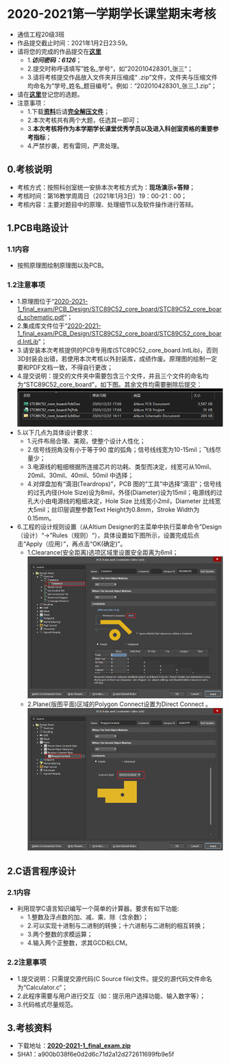 # 2020-2021第一学期学长课堂期末考核

- 通信工程20级3班
- 作品提交截止时间：2021年1月2日23:59。
- 请将您的完成的作品提交在[**这里**](https://wss.pet/s/4aau43tl75a)
  - 1.***访问密码：6126***；
  - 2.提交时称呼请填写”姓名_学号“，如”202010428301_张三“；
  - 3.请将考核提交作品放入文件夹并压缩成“ .zip”文件，文件夹与压缩文件均命名为“学号_姓名_题目编号”。例如：“202010428301_张三_1.zip”；
- 请在[**这里**](https://www.wjx.cn/jq/102355463.aspx)登记您的选题。
- 注意事项：
  - 1.下载[**资料**](##3.考核资料)后请[**完全解压文件**](../../06_PCB_Design-Lesson5/README.md/####注意事项)；
  - 2.本次考核共有两个大题，任选其一即可；
  - 3.**本次考核将作为本学期学长课堂优秀学员以及进入科创室资格的重要参考指标**；
  - 4.严禁抄袭，若有雷同，严肃处理。

## 0.考核说明

- 考核方式：按照科创室统一安排本次考核方式为：**现场演示+答辩**；
- 考核时间：第16教学周周日（2021年1月3日）19：00-21：00；
- 考核内容：主要对题目中的原理、处理细节以及软件操作进行答辩。

## 1.PCB电路设计

### 1.1内容

- 按照原理图绘制原理图以及PCB。

### 1.2注意事项

- 1.原理图位于“[2020-2021-1_final_exam/PCB_Design/STC89C52_core_board/STC89C52_core_board_schematic.pdf](2020-2021-1_final_exam/PCB_Design/STC89C52_core_board/STC89C52_core_board_schematic.pdf)”；
- 2.集成库文件位于“[2020-2021-1_final_exam/PCB_Design/STC89C52_core_board/STC89C52_core_board.IntLib](2020-2021-1_final_exam/PCB_Design/STC89C52_core_board/STC89C52_core_board.IntLib)”；
- 3.请安装本次考核提供的PCB专用库(STC89C52_core_board.IntLib)，否则3D封装会出错，若使用本次考核以外封装库，成绩作废。原理图的绘制一定要和PDF文档一致，不得自行更改；
- 4.提交说明：提交的文件夹中需要包含三个文件，并且三个文件的命名均为“STC89C52_core_board”，如下图。其余文件均需要删除后提交：
![3_fiels](data/img/2020-12-22_16-25-57_img.png)
- 5.以下几点为具体设计要求：
  - 1.元件布局合理、美观，使整个设计人性化；
  - 2.信号线拐角没有小于等于90 度的弧角；信号线线宽为10-15mil；飞线尽量少；
  - 3.电源线的粗细根据所连接芯片的功耗、类型而决定，线宽可从10mil、20mil、30mil、40mil、50mil 中选择；
  - 4.对焊盘加有“滴泪(Teardrops)”，PCB 图的“工具”中选择“滴泪”；信号线的过孔内径(Hole Size)设为8mil，外径(Diameter)设为15mil；电源线的过孔大小由电源线的粗细决定，Hole Size 比线宽小2mil，Diameter 比线宽大5mil；丝印层调整参数Text Height为0.8mm，Stroke Width为0.15mm。
- 6.工程的设计规则设置（从Altium Designer的主菜单中执行菜单命令”Design（设计）“->”Rules（规则）“），具体设置如下图所示，设置完成后点击“Apply（应用）”，再点击“OK(确定)”。
  - 1.Clearance(安全距离)选项区域里设置安全距离为6mil；
![Clearance](data/img/2020-12-22_16-30-40_PCB_Rules_and_Constraints_Editor.png)
  - 2.Plane(版图平面)区域的Polygon Connect设置为Direct Connect 。
![Polygon Connect](data/img/2020-12-22_16-31-31_PCB_Rules_and_Constraints_Editor.png)

## 2.C语言程序设计

### 2.1内容

- 利用现学C语言知识编写一个简单的计算器。要求有如下功能:
  - 1.整数及浮点数的加、减、乘、除（含余数）；
  - 2.可以实现十进制与二进制的转换；十六进制与二进制的相互转换；
  - 3.两个整数的求模运算；
  - 4.输入两个正整数，求其GCD和LCM。

### 2.2注意事项

- 1.提交说明：只需提交源代码(C Source file)文件。提交的源代码文件命名为“Calculator.c“；
- 2.此程序需要与用户进行交互（如：提示用户选择功能、输入数字等）；
- 3.代码格式尽量规范。

## 3.考核资料

- 下载地址：[**2020-2021-1_final_exam.zip**](https://cs-ans.chaoxing.com/download/497b0131ff6e6e7632988648e4363613)
- SHA1：a900b038f6e0d2d6c71d2a12d272611699fb9e5f
